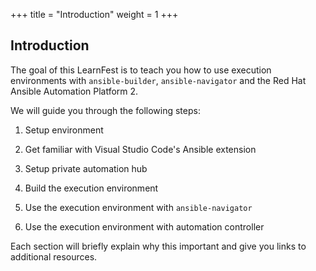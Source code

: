 +++
title = "Introduction"
weight = 1
+++

## Introduction

The goal of this LearnFest is to teach you how to use execution environments with `ansible-builder`, `ansible-navigator` and the Red Hat Ansible Automation Platform 2.

We will guide you through the following steps:

1. Setup environment

1. Get familiar with Visual Studio Code's Ansible extension

1. Setup private automation hub

1. Build the execution environment

1. Use the execution environment with `ansible-navigator`

1. Use the execution environment with automation controller

Each section will briefly explain why this important and give you links to additional resources.
